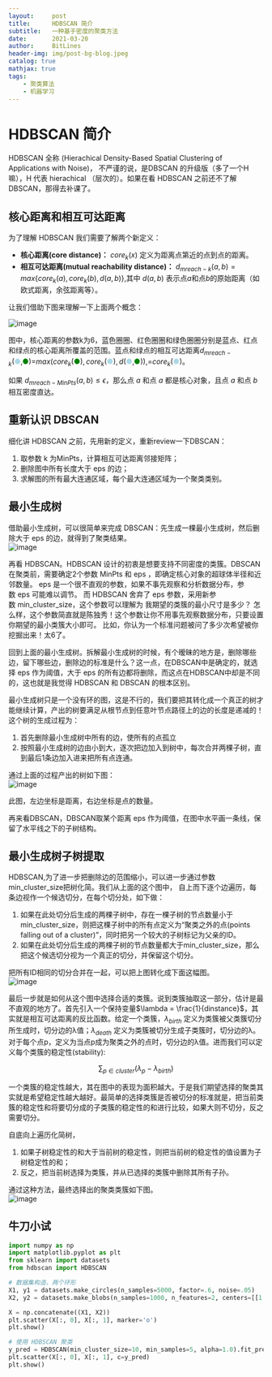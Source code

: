 ```yaml
---
layout:     post
title:      HDBSCAN 简介
subtitle:   一种基于密度的聚类方法
date:       2021-03-20
author:     BitLines
header-img: img/post-bg-blog.jpeg
catalog: true
mathjax: true
tags:
    - 聚类算法
    - 机器学习
---
```


# HDBSCAN 简介
HDBSCAN 全称 (Hierachical Density-Based Spatial Clustering of Applications with Noise)， 不严谨的说，是DBSCAN 的升级版（多了一个H嘛），H 代表 hierachical （层次的）。如果在看 HDBSCAN 之前还不了解DBSCAN，那得去补课了。

## 核心距离和相互可达距离
为了理解 HDBSCAN 我们需要了解两个新定义：
- **核心距离(core distance)：**  $core_k(x)$ 定义为距离点第近的点到点的距离。
- **相互可达距离(mutual reachability distance)：** $d_{mreach-k}(a,b)=max\{core_k(a), core_k(b),d(a,b)\}$,其中 $d(a,b)$ 表示点$a$和点$b$的原始距离（如欧式距离，余弦距离等）。

让我们借助下图来理解一下上面两个概念：

![image](https://user-images.githubusercontent.com/80689631/113087340-ffe37f80-9215-11eb-9061-0a318c37da07.png)

图中，核心距离的参数k为6，蓝色圈圈、红色圈圈和绿色圈圈分别是蓝点、红点和绿点的核心距离所覆盖的范围。蓝点和绿点的相互可达距离$d_{mreach-k}($<font color='lightblue'>●</font>,<font color='green'>●</font>$)$=$max(core_k($<font color='green'>●</font>$), core_k($<font color='lightblue'>●</font>$), d($<font color='lightblue'>●</font>$,$<font color='green'>●</font>$))$,=$core_k($<font color='lightblue'>●</font>$)$。

如果 $d_{mreach-MinPts}(a, b) \le \epsilon$，那么点 $a$ 和点 $a$ 都是核心对象，且点 $a$ 和点 $b$ 相互密度直达。

## 重新认识 DBSCAN

细化讲 HDBSCAN 之前，先用新的定义，重新review一下DBSCAN： 
1. 取参数 k 为MinPts，计算相互可达距离邻接矩阵；
2. 删除图中所有长度大于 eps 的边；
3. 求解图的所有最大连通区域，每个最大连通区域为一个聚类类别。

## 最小生成树
借助最小生成树，可以很简单来完成 DBSCAN：先生成一棵最小生成树，然后删除大于 eps 的边，就得到了聚类结果。  
![image](https://user-images.githubusercontent.com/80689631/113087353-083bba80-9216-11eb-8d52-b1ec4ecfae60.png)

再看 HDBSCAN。HDBSCAN 设计的初衷是想要支持不同密度的类簇。DBSCAN在聚类前，需要确定2个参数 MinPts 和 eps ，即确定核心对象的超球体半径和近邻数量。 eps 是一个很不直观的参数，如果不事先观察和分析数据分布，参数 eps 可能难以调节。 而 HDBSCAN 舍弃了 eps 参数，采用新参数 min_cluster_size，这个参数可以理解为 我期望的类簇的最小尺寸是多少？ 怎么样，这个参数简直就是陈独秀！这个参数让你不用事先观察数据分布，只要设置你期望的最小类簇大小即可。 比如，你认为一个标准问题被问了多少次希望被你挖掘出来！太6了。

回到上面的最小生成树。拆解最小生成树的时候，有个暧昧的地方是，删除哪些边，留下哪些边，删除边的标准是什么？这一点，在DBSCAN中是确定的，就选择  eps 作为阈值，大于 eps 的所有边都将删除，而这点在HDBSCAN中却是不同的，这也就是我觉得 HDBSCAN 和 DBSCAN 的根本区别。

最小生成树只是一个没有环的图，这是不行的，我们要把其转化成一个真正的树才能继续计算，产出的树要满足从根节点到任意叶节点路径上的边的长度是递减的！ 这个树的生成过程为：
1. 首先删除最小生成树中所有的边，使所有的点孤立
2. 按照最小生成树的边由小到大，逐次把边加入到树中，每次合并两棵子树，直到最后1条边加入进来把所有点连通。

通过上面的过程产出的树如下图：  
![image](https://user-images.githubusercontent.com/80689631/113087387-1689d680-9216-11eb-8726-0454a696221e.png)

此图，左边坐标是距离，右边坐标是点的数量。

再来看DBSCAN，DBSCAN取某个距离 eps 作为阈值，在图中水平画一条线，保留了水平线之下的子树结构。

## 最小生成树子树提取
HDBSCAN,为了进一步把删除边的范围缩小，可以进一步通过参数min_cluster_size把树化简。我们从上面的这个图中， 自上而下逐个边遍历，每条边视作一个候选切分，在每个切分处，如下做：
1. 如果在此处切分后生成的两棵子树中，存在一棵子树的节点数量小于min_cluster_size，则把这棵子树中的所有点定义为“聚类之外的点(points falling out of a cluster)”，同时把另一个较大的子树标记为父亲的ID。
2. 如果在此处切分后生成的两棵子树的节点数量都大于min_cluster_size，那么把这个候选切分视为一个真正的切分，并保留这个切分。

把所有ID相同的切分合并在一起，可以把上图转化成下面这幅图。  
![image](https://user-images.githubusercontent.com/80689631/113087440-302b1e00-9216-11eb-87df-28495fc1ec46.png)

最后一步就是如何从这个图中选择合适的类簇。说到类簇抽取这一部分，估计是最不直观的地方了。首先引入一个保持变量$\lambda = \frac{1}{dinstance}$，其实就是相互可达距离的反比函数。给定一个类簇，$\lambda_{birth}$ 定义为类簇被父类簇切分所生成时，切分边的λ值；$\lambda_{death}$ 定义为类簇被切分生成子类簇时，切分边的λ。对于每个点p，定义为当点p成为聚类之外的点时，切分边的λ值。进而我们可以定义每个类簇的稳定性(stability):

$$
\sum_{p \in cluster}(\lambda_p - \lambda_{birth})
$$

一个类簇的稳定性越大，其在图中的表现为面积越大。于是我们期望选择的聚类其实就是希望稳定性越大越好。最简单的选择类簇是否被切分的标准就是，把当前类簇的稳定性和将要切分成的子类簇的稳定性的和进行比较，如果大则不切分，反之需要切分。


自底向上遍历化简树，
1. 如果子树稳定性的和大于当前树的稳定性，则把当前树的稳定性的值设置为子树稳定性的和；
2. 反之，把当前树选择为类簇，并从已选择的类簇中删除其所有子孙。

通过这种方法，最终选择出的聚类类簇如下图。  
 ![image](https://user-images.githubusercontent.com/80689631/113087430-2dc8c400-9216-11eb-9580-6f16c484718d.png)

## 牛刀小试

```Python
import numpy as np
import matplotlib.pyplot as plt
from sklearn import datasets
from hdbscan import HDBSCAN

# 数据集构造，两个环形
X1, y1 = datasets.make_circles(n_samples=5000, factor=.6, noise=.05)
X2, y2 = datasets.make_blobs(n_samples=1000, n_features=2, centers=[[1.2, 1.2]], cluster_std=[[.1]], random_state=9)

X = np.concatenate((X1, X2))
plt.scatter(X[:, 0], X[:, 1], marker='o')
plt.show()

# 使用 HDBSCAN 聚类
y_pred = HDBSCAN(min_cluster_size=10, min_samples=5, alpha=1.0).fit_predict(X)
plt.scatter(X[:, 0], X[:, 1], c=y_pred)
plt.show()
```

